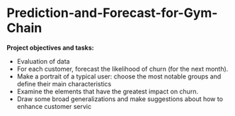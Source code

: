 # Prediction-and-Forecast-for-Gym-Chain

<b>Project objectives and tasks:</b>

- Evaluation of data
- For each customer, forecast the likelihood of churn (for the next month).
- Make a portrait of a typical user: choose the most notable groups and define their main characteristics
- Examine the elements that have the greatest impact on churn.
- Draw some broad generalizations and make suggestions about how to enhance customer servic
